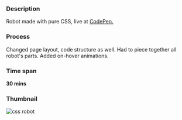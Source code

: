 ### Description
Robot made with pure CSS, live at [CodePen.](https://codepen.io/merkund/pen/rPGOwb)

### Process
Changed page layout, code structure as well. Had to piece together all robot's parts. Added on-hover animations.

### Time span
**30 mins**

### Thumbnail
![css robot](https://github.com/ann-dev/ztm-exercises/blob/master/ztm-robot-friend/thumbnail.png "CSS robot")
